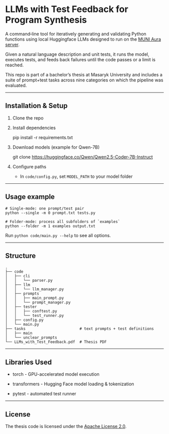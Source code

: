 # LLMs with Test Feedback for Program Synthesis

A command‐line tool for iteratively generating and validating Python functions using local Huggingface LLMs designed to run on the [MUNI Aura server](https://www.fi.muni.cz/tech/unix/aura.html.cs).

Given a natural language description and unit tests, it runs the model, executes tests, and feeds back failures until the code passes or a limit is reached.

This repo is part of a bachelor’s thesis at Masaryk University and includes a suite of prompt+test tasks across nine categories on which the pipeline was evaluated.

---

## Installation & Setup

1. Clone the repo  

2. Install dependencies  

   pip install -r requirements.txt  

3. Download models (example for Qwen-7B)  

   git clone https://huggingface.co/Qwen/Qwen2.5-Coder-7B-Instruct 

4. Configure paths  
   - In `code/config.py`, set `MODEL_PATH` to your model folder

---

## Usage example

```
# Single-mode: one prompt/test pair
python --single -m 0 prompt.txt tests.py

# Folder-mode: process all subfolders of `examples`
python --folder -m 1 examples output.txt
```  

Run `python code/main.py --help` to see all options.

---

## Structure
```
.
├── code
│   ├── cli
│   │   └── parser.py
│   ├── llm
│   │   └── llm_manager.py
│   ├── prompts
│   │   ├── main_prompt.py
│   │   └── prompt_manager.py
│   ├── tester
│   │   ├── conftest.py
│   │   └── test_runner.py
│   ├── config.py
│   └── main.py
├── tasks                        # text prompts + test definitions
│   ├── main
│   └── unclear_prompts
└── LLMs_with_Test_Feedback.pdf  # Thesis PDF
```

---

## Libraries Used

- torch - GPU-accelerated model execution

- transformers - Hugging Face model loading & tokenization

- pytest - automated test runner

---

## License
The thesis code is licensed under the [Apache License 2.0](./LICENSE).
